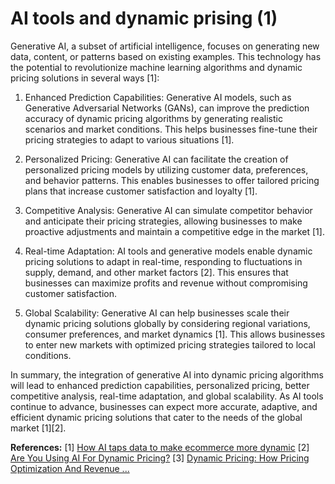 # AI tools and dynamic prising (1)

Generative AI, a subset of artificial intelligence, focuses on generating new data, content, or patterns based on existing examples. This technology has the potential to revolutionize machine learning algorithms and dynamic pricing solutions in several ways [1]:

1. Enhanced Prediction Capabilities: Generative AI models, such as Generative Adversarial Networks (GANs), can improve the prediction accuracy of dynamic pricing algorithms by generating realistic scenarios and market conditions. This helps businesses fine-tune their pricing strategies to adapt to various situations [1].

2. Personalized Pricing: Generative AI can facilitate the creation of personalized pricing models by utilizing customer data, preferences, and behavior patterns. This enables businesses to offer tailored pricing plans that increase customer satisfaction and loyalty [1].

3. Competitive Analysis: Generative AI can simulate competitor behavior and anticipate their pricing strategies, allowing businesses to make proactive adjustments and maintain a competitive edge in the market [1].

4. Real-time Adaptation: AI tools and generative models enable dynamic pricing solutions to adapt in real-time, responding to fluctuations in supply, demand, and other market factors [2]. This ensures that businesses can maximize profits and revenue without compromising customer satisfaction.

5. Global Scalability: Generative AI can help businesses scale their dynamic pricing solutions globally by considering regional variations, consumer preferences, and market dynamics [1]. This allows businesses to enter new markets with optimized pricing strategies tailored to local conditions.

In summary, the integration of generative AI into dynamic pricing algorithms will lead to enhanced prediction capabilities, personalized pricing, better competitive analysis, real-time adaptation, and global scalability. As AI tools continue to advance, businesses can expect more accurate, adaptive, and efficient dynamic pricing solutions that cater to the needs of the global market [1][2].

<b>References:</b>
<span>[1] <a href='https://venturebeat.com/ai/how-ai-makes-ecommerce-more-dynamic/' target='_blank' class='text-purple-1 underline'>How AI taps data to make ecommerce more dynamic</a></span>
<span>[2] <a href='https://martechvibe.com/staff-articles/are-you-using-ai-for-dynamic-pricing/' target='_blank' class='text-purple-1 underline'>Are You Using AI For Dynamic Pricing?</a></span>
<span>[3] <a href='https://www.width.ai/post/dynamic-pricing-price-optimization' target='_blank' class='text-purple-1 underline'>Dynamic Pricing: How Pricing Optimization And Revenue ...</a></span>

